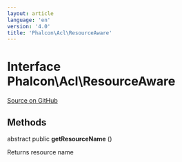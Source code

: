 ```yaml
---
layout: article
language: 'en'
version: '4.0'
title: 'Phalcon\Acl\ResourceAware'
---
```

# Interface **Phalcon\Acl\ResourceAware**

<a href="https://github.com/phalcon/cphalcon/tree/v4.0.0/phalcon/acl/resourceaware.zep" class="btn btn-default btn-sm">Source on GitHub</a>

## Methods
abstract public  **getResourceName** ()

Returns resource name
